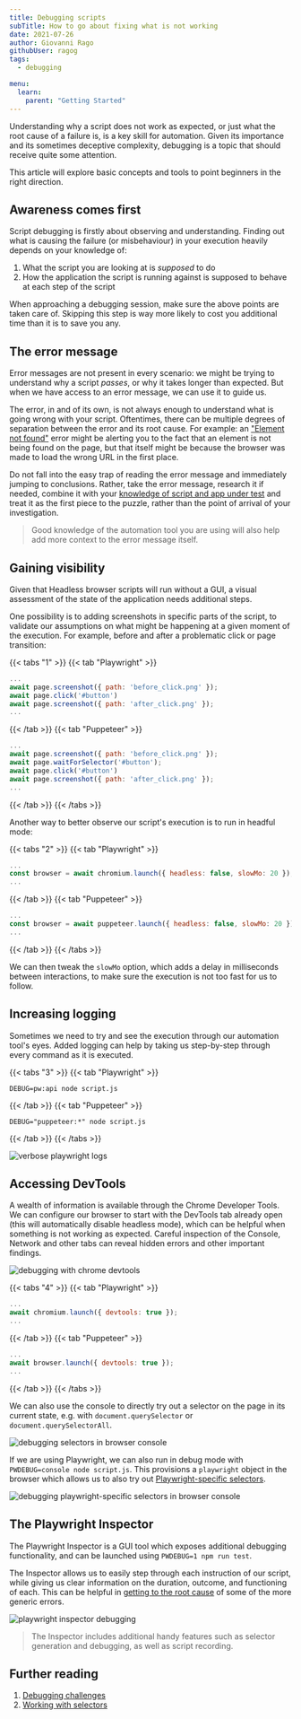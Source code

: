 ```yaml
---
title: Debugging scripts
subTitle: How to go about fixing what is not working
date: 2021-07-26
author: Giovanni Rago
githubUser: ragog
tags:
  - debugging

menu:
  learn:
    parent: "Getting Started"
---
```


Understanding why a script does not work as expected, or just what the root cause of a failure is, is a key skill for automation. Given its importance and its sometimes deceptive complexity, debugging is a topic that should receive quite some attention. 

This article will explore basic concepts and tools to point beginners in the right direction.

<!-- more -->

## Awareness comes first

Script debugging is firstly about observing and understanding. Finding out what is causing the failure (or misbehaviour) in your execution heavily depends on your knowledge of:

1. What the script you are looking at is _supposed_ to do
2. How the application the script is running against is supposed to behave at each step of the script

When approaching a debugging session, make sure the above points are taken care of. Skipping this step is way more likely to cost you additional time than it is to save you any. 

## The error message

Error messages are not present in every scenario: we might be trying to understand why a script _passes_, or why it takes longer than expected. But when we have access to an error message, we can use it to guide us.

The error, in and of its own, is not always enough to understand what is going wrong with your script. Oftentimes, there can be multiple degrees of separation between the error and its root cause. For example: an ["Element not found"](/learn/headless/error-element-not-found) error might be alerting you to the fact that an element is not being found on the page, but that itself might be because the browser was made to load the wrong URL in the first place.

Do not fall into the easy trap of reading the error message and immediately jumping to conclusions. Rather, take the error message, research it if needed, combine it with your [knowledge of script and app under test](#awareness-comes-first) and treat it as the first piece to the puzzle, rather than the point of arrival of your investigation.

> Good knowledge of the automation tool you are using will also help add more context to the error message itself.

## Gaining visibility

Given that Headless browser scripts will run without a GUI, a visual assessment of the state of the application needs additional steps. 

One possibility is to adding screenshots in specific parts of the script, to validate our assumptions on what might be happening at a given moment of the execution. For example, before and after a problematic click or page transition:

{{< tabs "1" >}}
{{< tab "Playwright" >}}
```js
...
await page.screenshot({ path: 'before_click.png' });
await page.click('#button')
await page.screenshot({ path: 'after_click.png' });
...
```
{{< /tab >}}
{{< tab "Puppeteer" >}}
```js
...
await page.screenshot({ path: 'before_click.png' });
await page.waitForSelector('#button');
await page.click('#button')
await page.screenshot({ path: 'after_click.png' });
...
```
{{< /tab >}}
{{< /tabs >}}

Another way to better observe our script's execution is to run in headful mode:

{{< tabs "2" >}}
{{< tab "Playwright" >}}
```js
...
const browser = await chromium.launch({ headless: false, slowMo: 20 });
...
```
{{< /tab >}}
{{< tab "Puppeteer" >}}
```js
...
const browser = await puppeteer.launch({ headless: false, slowMo: 20 });
...
```
{{< /tab >}}
{{< /tabs >}}

We can then tweak the `slowMo` option, which adds a delay in milliseconds between interactions, to make sure the execution is not too fast for us to follow.

## Increasing logging

Sometimes we need to try and see the execution through our automation tool's eyes. Added logging can help by taking us step-by-step through every command as it is executed.

{{< tabs "3" >}}
{{< tab "Playwright" >}}
```shell
DEBUG=pw:api node script.js
```
{{< /tab >}}
{{< tab "Puppeteer" >}}
```shell
DEBUG="puppeteer:*" node script.js
```
{{< /tab >}}
{{< /tabs >}}

![verbose playwright logs](/images/samples/debugging-logging.png)

## Accessing DevTools 

A wealth of information is available through the Chrome Developer Tools. We can configure our browser to start with the DevTools tab already open (this will automatically disable headless mode), which can be helpful when something is not working as expected. Careful inspection of the Console, Network and other tabs can reveal hidden errors and other important findings.

![debugging with chrome devtools](/images/samples/debugging-devtools.png)

{{< tabs "4" >}}
{{< tab "Playwright" >}}
```js
...
await chromium.launch({ devtools: true });
...
```
{{< /tab >}}
{{< tab "Puppeteer" >}}
```js
...
await browser.launch({ devtools: true });
...
```
{{< /tab >}}
{{< /tabs >}}

We can also use the console to directly try out a selector on the page in its current state, e.g. with `document.querySelector` or `document.querySelectorAll`.

![debugging selectors in browser console](/images/samples/debugging-console.png)

If we are using Playwright, we can also run in debug mode with `PWDEBUG=console node script.js`. This provisions a `playwright` object in the browser which allows us to also try out [Playwright-specific selectors](https://playwright.dev/docs/selectors).

![debugging playwright-specific selectors in browser console](/images/samples/debugging-selectors.png)

## The Playwright Inspector

The Playwright Inspector is a GUI tool which exposes additional debugging functionality, and can be launched using `PWDEBUG=1 npm run test`.

The Inspector allows us to easily step through each instruction of our script, while giving us clear information on the duration, outcome, and functioning of each. This can be helpful in [getting to the root cause](/learn/headless/debugging-challenges) of some of the more generic errors.

![playwright inspector debugging](/images/samples/debugging-inspector.png)

> The Inspector includes additional handy features such as selector generation and debugging, as well as script recording.

## Further reading

1. [Debugging challenges](/learn/headless/debugging-challenges)
2. [Working with selectors](/learn/headless/basics-selectors)
